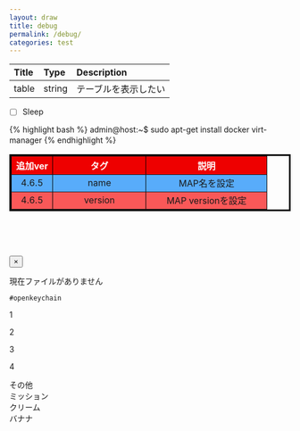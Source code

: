 ```yaml
---
layout: draw
title: debug
permalink: /debug/
categories: test
---
```

 |Title|Type|Description|
|:---|:---|:---|
|table|string|テーブルを表示したい|
  


- [ ] Sleep

{% highlight bash %}
admin@host:~$ sudo apt-get install docker virt-manager
{% endhighlight %}
　　

<table border="3" width="500" cellspacing="3" cellpadding="" bordercolor="#000000">
<tr>
<th bgcolor="#EE0000"><font color="#FFFFFF">追加ver</font></th>
<th bgcolor="#EE0000" width="100"><font color="#FFFFFF">タグ</font></th>
<th bgcolor="#EE0000" width="200"><font color="#FFFFFF">説明</font></th>
</tr>
<tr>
<td bgcolor="#58ACFA" align="center" nowrap>4.6.5</td>
<td bgcolor="#58ACFA" align="center" width="150">name</td>
<td bgcolor="#58ACFA" align="center" width="200">MAP名を設定</td>
</tr>
<tr>
<td bgcolor="#FA5858" align="center" nowrap>4.6.5</td>
<td bgcolor="#FA5858" align="center" width="150">version</td>
<td bgcolor="#FA5858" align="center" width="200">MAP versionを設定</td>
</tr>
</table>


<div class="tab-pane fade active in" id="minecraft">
                <div class="alert alert-dismissible alert-warning" style="margin-right: 5rem; margin-top: 5rem;">
                    <button type="button" class="close" data-dismiss="alert">&times;</button>
                    <p>現在ファイルがありません</p>
                </div>
            </div>
  
<code class="highlighter-rouge">#openkeychain</code>

<p class="alert alert-success">1</p>
<p class="alert alert-info">2</p>
<p class="alert alert-warning">3</p>
<p class="alert alert-error">4</p>
<span class="red-badge">その他</span><br>
<span class="green-badge">ミッション</span><br>
<span class="blue-badge">クリーム</span><br>
<span class="yellow-badge">バナナ</span><br>
